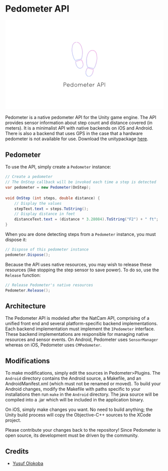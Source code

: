 # Pedometer API
![Pedometer](Pedometer.png)

Pedometer is a native pedometer API for the Unity game engine. The API provides sensor information about step count and distance covered (in meters). It is a minimalist API with native backends on iOS and Android. There is also a backend that uses GPS in the case that a hardware pedometer is not available for use. Download the unitypackage [here](https://www.dropbox.com/s/ozau2zutlijnf5w/Pedometer1.0b1.unitypackage?dl=1).

## Pedometer
To use the API, simply create a `Pedometer` instance:
```csharp
// Create a pedometer
// The OnStep callback will be invoked each time a step is detected
var pedometer = new Pedometer(OnStep);

void OnStep (int steps, double distance) {
    // Display the values
    stepText.text = steps.ToString();
    // Display distance in feet
    distanceText.text = (distance * 3.28084).ToString("F2") + " ft";
}
```

When you are done detecting steps from a `Pedometer` instance, you must dispose it:
```csharp
// Dispose of this pedometer instance
pedometer.Dispose();
```

Because the API uses native resources, you may wish to release these resources (like stopping the step sensor to save power). To do so, use the `Release` function:
```csharp
// Release Pedometer's native resources
Pedometer.Release();
```

## Architecture
The Pedometer API is modeled after the NatCam API, comprising of a unified front end and several platform-specific backend implementations. Each backend implementation must implement the `IPedometer` interface. These backend implementations are responsible for managing native resources and sensor events. On Android, Pedometer uses `SensorManager` whereas on iOS, Pedometer uses `CMPedometer`.

## Modifications
To make modifications, simply edit the sources in Pedometer>Plugins. The `Android` directory contains the Android source, a Makefile, and an AndroidManifest.xml (which must not be renamed or moved). To build your Android changes, modify the Makefile with paths specific to your installations then run `make` in the `Android` directory. The java source will be compiled into a .jar which will be included in the application binary.

On iOS, simply make changes you want. No need to build anything; the Unity build process will copy the Objective-C++ sources to the XCode project.

Please contribute your changes back to the repository! Since Pedometer is open source, its development must be driven by the community.

## Credits
- [Yusuf Olokoba](mailto:olokobayusuf@gmail.com)